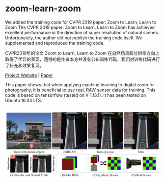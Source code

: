 # zoom-learn-zoom
We added the training code for CVPR 2019 paper: Zoom to Learn, Learn to Zoom
The CVPR 2019 paper: Zoom to Learn, Learn to Zoom has achieved excellent performance in the direction of super resolution of natural scenes. Unfortunately, the author did not publish the training code itself. We supplemented and reproduced the training code.

CVPR2019年的论文 Zoom to Learn, Learn to Zoom 在自然场景超分辨率方向上取得了优异的表现，遗憾的是作者本身并没有公布训练代码，我们对训练代码进行了补充和效果复现。

<a href="https://ceciliavision.github.io/project-pages/project-zoom.html" target="_blank">Project Website</a>  |  <a href="https://arxiv.org/pdf/1905.05169.pdf" target="_blank">Paper</a>

This paper shows that when applying machine learning to digital zoom for photography, it is beneficial to use real, RAW sensor data for training. This code is based on tensorflow (tested on V 1.13.1). It has been tested on Ubuntu 16.04 LTS.

## ![](./teaser/teaser.png)
